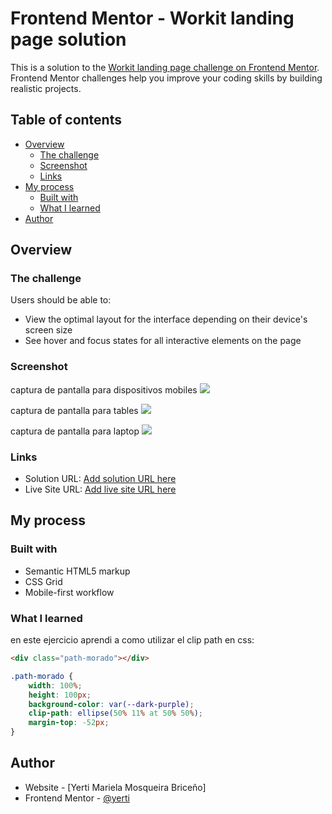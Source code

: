 # Frontend Mentor - Workit landing page solution

This is a solution to the [Workit landing page challenge on Frontend Mentor](https://www.frontendmentor.io/challenges/workit-landing-page-2fYnyle5lu). Frontend Mentor challenges help you improve your coding skills by building realistic projects. 

## Table of contents

- [Overview](#overview)
  - [The challenge](#the-challenge)
  - [Screenshot](#screenshot)
  - [Links](#links)
- [My process](#my-process)
  - [Built with](#built-with)
  - [What I learned](#what-i-learned)
- [Author](#author)


## Overview

### The challenge

Users should be able to:

- View the optimal layout for the interface depending on their device's screen size
- See hover and focus states for all interactive elements on the page

### Screenshot
captura de pantalla para dispositivos mobiles
![](/starter-code/assets/images/mobil-landing.png)

captura de pantalla para tables 
![](/starter-code/assets/images/tablet-landing.png)

captura de pantalla para laptop
![](/starter-code/assets/images/laptop-landing.jpeg)


### Links

- Solution URL: [Add solution URL here](https://github.com/yerti/workit-landing-page/blob/main/index.html)
- Live Site URL: [Add live site URL here](https://yerti.github.io/workit-landing-page/)

## My process

### Built with

- Semantic HTML5 markup
- CSS Grid
- Mobile-first workflow

### What I learned

en este ejercicio aprendi a como utilizar el clip path en css:

```html
<div class="path-morado"></div>
```
```css
.path-morado {
    width: 100%;
    height: 100px;
    background-color: var(--dark-purple);
    clip-path: ellipse(50% 11% at 50% 50%);
    margin-top: -52px;
}
```

## Author

- Website - [Yerti Mariela Mosqueira Briceño]
- Frontend Mentor - [@yerti](https://www.frontendmentor.io/profile/yerti)
